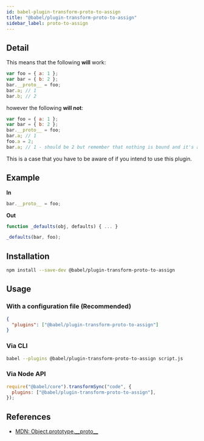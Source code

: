 ```yaml
---
id: babel-plugin-transform-proto-to-assign
title: "@babel/plugin-transform-proto-to-assign"
sidebar_label: proto-to-assign
---
```


## Detail

This means that the following **will** work:

```js title="JavaScript"
var foo = { a: 1 };
var bar = { b: 2 };
bar.__proto__ = foo;
bar.a; // 1
bar.b; // 2
```

however the following **will not**:

```js title="JavaScript"
var foo = { a: 1 };
var bar = { b: 2 };
bar.__proto__ = foo;
bar.a; // 1
foo.a = 2;
bar.a; // 1 - should be 2 but remember that nothing is bound and it's a straight copy
```

This is a case that you have to be aware of if you intend to use this plugin.

## Example

**In**

```js title="JavaScript"
bar.__proto__ = foo;
```

**Out**

```js title="JavaScript"
function _defaults(obj, defaults) { ... }

_defaults(bar, foo);
```

## Installation

```sh title="Shell"
npm install --save-dev @babel/plugin-transform-proto-to-assign
```

## Usage

### With a configuration file (Recommended)

```json title="babel.config.json"
{
  "plugins": ["@babel/plugin-transform-proto-to-assign"]
}
```

### Via CLI

```sh title="Shell"
babel --plugins @babel/plugin-transform-proto-to-assign script.js
```

### Via Node API

```js title="JavaScript"
require("@babel/core").transformSync("code", {
  plugins: ["@babel/plugin-transform-proto-to-assign"],
});
```

## References

- [MDN: Object.prototype.\_\_proto\_\_](https://developer.mozilla.org/en-US/docs/Web/JavaScript/Reference/Global_Objects/Object/proto)
